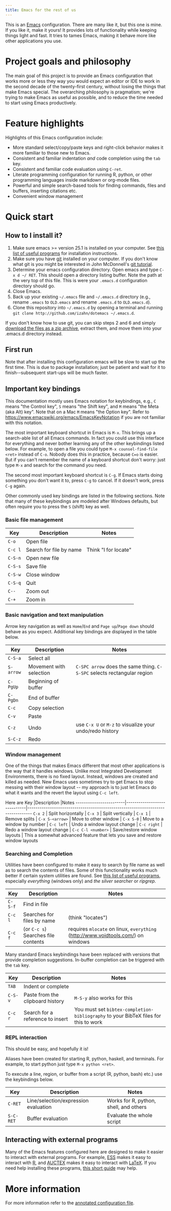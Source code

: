 ```yaml
---
title: Emacs for the rest of us
---
```



This is an [Emacs](https://www.gnu.org/software/emacs/) configuration.
There are many like it, but this one is mine. If you like it, make it
yours! It provides lots of functionality while keeping things light
and fast. It tries to tames Emacs, making it behave more like other
applications you use.

Project goals and philosophy
========================================

The main goal of this project is to provide an Emacs configuration
that works more or less they way you would expect an editor or IDE to
work in the second decade of the twenty-first century, without losing
the things that make Emacs special. The overarching philosophy is
pragmatism; we're trying to make Emacs as useful as possible, and to
reduce the time needed to start using Emacs productively.

Feature highlights
==========================

Highlights of this Emacs configuration include:
- More standard select/copy/paste keys and right-click behavior makes
  it more familiar to those new to Emacs.
- Consistent and familiar indentation *and* code completion using the
  `tab` key.
- Consistent and familiar code evaluation using `C-ret`.
- Literate programming configuration for running R, python, or other
  programming languages inside markdown or org-mode files.
- Powerful and simple search-based tools for finding commands, files
  and buffers, inserting citations etc.
- Convenient window management

Quick start
===========

How to I install it?
--------------------

1.  Make sure emacs &gt;= version 25.1 is installed on your computer.
    See [this list of useful programs](http://izahn.github.io/dotemacs/UsefulPrograms.html) 
    for installation instructions.
2.  Make sure you have [git](http://git-scm.com/downloads) installed on
    your computer. If you don't know what git is you might be interested
    in John McDonnell's 
    [git tutorial](http://nyuccl.org/pages/GitTutorial/).
3.  Determine your emacs configuration directory. Open emacs and type
    `C-x d ~/ RET`. This should open a directory listing buffer. Note
    the path at the very top of this file. This is were your `.emacs.d` 
    configuration directory should go.
4.  Close Emacs.
5.  Back up your existing `~/.emacs` file and `~/.emacs.d` directory
    (e.g., rename `.emacs` to `OLD.emacs` and rename `.emacs.d` to
    `OLD.emacs.d`).
6.  Clone this repository into `~/.emacs.d` by opening a terminal and
    running `git clone http://github.com/izahn/dotemacs ~/.emacs.d`.

If you don't know how to use git, you can skip steps 2 and 6 and simply
[download the files as a zip archive](https://github.com/izahn/dotemacs/archive/master.zip),
extract them, and move them into your .emacs.d directory instead.

First run
---------

Note that after installing this configuration emacs will be slow to
start up the first time. This is due to package installation; just be
patient and wait for it to finish--subsequent start-ups will be much
faster.

Important key bindings
----------------------

This documentation mostly uses Emacs notation for keybindings, e.g.,
`C` means "the Control key", `S` means "the Shift key", and `M` means
"the Meta (aka Alt) key". Note that on a Mac `M` means "the Option
key". Refer to <https://www.emacswiki.org/emacs/EmacsKeyNotation> if
you are not familiar with this notation.

The most important keyboard shortcut in Emacs is `M-x`. This brings up a
search-able list of all Emacs commands. In fact you could use this
interface for everything and never bother learning any of the other
keybindings listed below. For example, to open a file you could type
`M-x counsel-find-file <ret>` instead of `C-o`. Nobody does this in
practice, because `C=o` is easier. But if you can't remember the name of
a keyboard shortcut don't worry: just type `M-x` and search for the
command you need.

The second most important keyboard shortcut is `C-g`. If Emacs starts
doing something you don't want it to, press `C-g` to cancel. If it
doesn't work, press `C-g` again.

Other commonly used key bindings are listed in the following sections.
Note that many of these keybindings are modeled after Windows
defaults, but often require you to press the `S` (shift) key as well.

### Basic file management

  Key        |Description             |Notes
  -----------|------------------------|-------------------------------------------------------------------------
  `C-o`      |Open file               |
  `C-c l`    |Search for file by name | Think "l for locate"
  `C-S-n`    |Open new file           |
  `C-S-s`    |Save file               |
  `C-S-w`    |Close window            |
  `C-S-q`    |Quit                    |
  `C--`      |Zoom out                |
  `C-+`      |Zoom in                 |

### Basic navigation and text manipulation

Arrow key navigation as well as `Home`/`End` and `Page up`/`Page down`
should behave as you expect. Additional key bindings are displayed in
the table below.

  Key        |Description             |Notes
  -----------|------------------------|-------------------------------------------------------------------------
  `C-S-a`    |Select all              |
  `S-arrow`  |Movement with selection |`C-SPC arrow` does the same thing. `C-S-SPC` selects rectangular region
  `C-PgUp`   |Beginning of buffer     |
  `C-PgDn`   |End of buffer           |
  `C-c`      |Copy selection          |
  `C-v`      |Paste                   |
  `C-z`      |Undo                    |use `C-x U` or `M-z` to visualize your undo/redo history
  `S-C-z`    |Redo                    |

### Window management

One of the things that makes Emacs different that most other
applications is the way that it handles windows. Unlike most Integrated
Development Environments, there is no fixed layout. Instead, windows are
created and killed as needed. New Emacs uses sometimes try to get Emacs
to stop messing with their window layout -- my approach is to just let
Emacs do what it wants and the revert the layout using `C-c left`.

Here are 
  Key                     |Description                  |Notes
  ------------------------|-----------------------------|--------------------------------------------------------------------------------
  `C-x 2`                 | Split horizontally          |
  `C-x 3`                 | Split vertically            |
  `C-x 1`                 | Remove splits               |
  `C-x S-<arrow>`         | Move to other window        |
  `C-x S-0`               | Move to a window by number  | 
  `C-c left`              | Undo a window layout change | 
  `C-c right`             | Redo a window layout change | 
  `C-c C-l <number>`      | Save/restore window layouts | This a somewhat advanced feature that lets you save and restore window layouts
  
### Searching and Completion

Utilities have been configured to make it easy to search by file name as
well as to search the contents of files. Some of this functionality
works much better if certain system utilities are found. See [this list
of useful programs](UsefulPrograms.html), especially *everything*
(windows only) and *the silver searcher* or *ripgrep*.

  Key        |Description                                 |Notes
  -----------|--------------------------------------------|------------------------------------------------------------------------------------
  `C-S-f`    |Find in file                                |
  `C-c l`    |Searches for files by name                  |(think "locates")
  `C-c f`    |(or `C-c s`) Searches file contents         |requires `mlocate` on linux, `everything` (<http://www.voidtools.com/>) on windows
  
Many standard Emacs keybindings have been replaced with versions that
provide completion suggestions. In-buffer completion can be triggered
with the `tab` key.

  Key      |Description                       |Notes
  ---------|----------------------------------|-------------------------------------------------------------------------------------
  `TAB`    |Indent or complete                |
  `C-S-v`  |Paste from the clipboard history  |`M-S-y` also works for this
  `C-c r`  |Search for a reference to insert  |You must set `bibtex-completion-bibliography` to your BibTeX files for this to work
  
### REPL interaction

This should be easy, and hopefully it is!

Aliases have been created for starting R, python, haskell, and
terminals. For example, to start python just type `M-x python <ret>`.

To execute a line, region, or buffer from a script (R, python, bash)
etc.) use the keybindings below.

  Key        |Description                           |Notes
  -----------|--------------------------------------|----------------------------------------
  `C-RET`    |Line/selection/expression evaluation  |Works for R, python, shell, and others
  `S-C-RET`  |Buffer evaluation                     |Evaluate the whole script


Interacting with external programs
----------------------------------

Many of the Emacs features configured here are designed to make it
easier to interact with external programs. For example,
[ESS](http://ess.r-project.org) makes it easy to interact with
[R](http://r-project.org), and
[AUCTEX](https://www.gnu.org/software/auctex/) makes it easy to interact
with [LaTeX](http://tug.org/texlive/). If you need help installing these
programs, [this short guide](http://izahn.github.io/dotemacs/UsefulPrograms.html) 
may help.

More information
=============

For more information refer to the [annotated configuration file](https://izahn.github.io/dotemacs).
